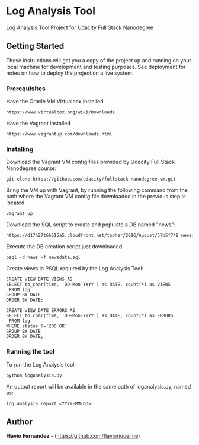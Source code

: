 # Log Analysis Tool

Log Analysis Tool Project for Udacity Full Stack Nanodegree

## Getting Started

These instructions will get you a copy of the project up and running on your local machine for development and testing purposes. See deployment for notes on how to deploy the project on a live system.

### Prerequisites

Have the Oracle VM Virtualbox installed
```
https://www.virtualbox.org/wiki/Downloads
```

Have the Vagrant installed
```
https://www.vagrantup.com/downloads.html
```

### Installing

Download the Vagrant VM config files provided by Udacity Full Stack Nanodegree course:
```
git clone https://github.com/udacity/fullstack-nanodegree-vm.git
```

Bring the VM up with Vagrant, by running the following command from the path where the Vagrant VM config file downloaded in the previous step is located:
```
vagrant up
```

Download the SQL script to create and populate a DB named "news":
```
https://d17h27t6h515a5.cloudfront.net/topher/2016/August/57b5f748_newsdata/newsdata.zip
```

Execute the DB creation script just downloaded:
```
psql -d news -f newsdata.sql
```

Create views in PSQL required by the Log Analysis Tool:
```
CREATE VIEW DATE_VIEWS AS
SELECT to_char(time, 'DD-Mon-YYYY') as DATE, count(*) as VIEWS
 FROM log
GROUP BY DATE
ORDER BY DATE;

CREATE VIEW DATE_ERRORS AS
SELECT to_char(time, 'DD-Mon-YYYY') as DATE, count(*) as ERRORS
 FROM log
WHERE status !='200 OK'
GROUP BY DATE
ORDER BY DATE;
```

### Running the tool

To run the Log Analysis tool:
```
python loganalysis.py
```

An output report will be available in the same path of loganalysis.py, named as:
```
log_analysis_report_<YYYY-MM-DD>
```

## Author

**Flavio Fernandez** - (https://github.com/flavioriquelme)
